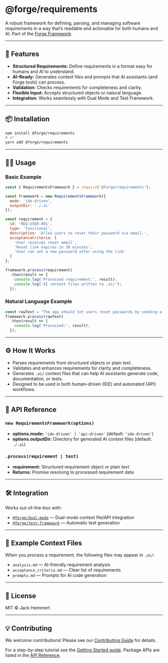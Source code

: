 # @forge/requirements

A robust framework for defining, parsing, and managing software requirements in a way that’s readable and actionable for both humans and AI. Part of the [Forge Framework](https://github.com/JackHemmert3113/forge-framework).

---

## 🚀 Features

- **Structured Requirements:** Define requirements in a format easy for humans and AI to understand.
- **AI-Ready:** Generates context files and prompts that AI assistants (and Forge tools) can process.
- **Validation:** Checks requirements for completeness and clarity.
- **Flexible Input:** Accepts structured objects or natural language.
- **Integration:** Works seamlessly with Dual Mode and Test Framework.

---

## 📦 Installation

```bash
npm install @forge/requirements
# or
yarn add @forge/requirements
```

---

## 🧑‍💻 Usage

### Basic Example

```js
const { RequirementsFramework } = require('@forge/requirements');

const framework = new RequirementsFramework({
  mode: 'ide-driven',
  outputDir: './.ai'
});

const requirement = {
  id: 'REQ-USER-001',
  type: 'functional',
  description: 'Allow users to reset their password via email.',
  acceptanceCriteria: [
    'User receives reset email',
    'Reset link expires in 30 minutes',
    'User can set a new password after using the link'
  ]
};

framework.process(requirement)
  .then(result => {
    console.log('Processed requirement:', result);
    console.log('AI context files written to .ai/');
  });
```

### Natural Language Example

```js
const rawText = "The app should let users reset passwords by sending a secure reset link to their email. The link must expire after 30 minutes.";
framework.process(rawText)
  .then(result => {
    console.log('Processed:', result);
  });
```

---

## ⚙️ How It Works

- Parses requirements from structured objects or plain text.
- Validates and enhances requirements for clarity and completeness.
- Generates `.ai/` context files that can help AI assistants generate code, documentation, or tests.
- Designed to be used in both human-driven (IDE) and automated (API) workflows.

---

## 🧩 API Reference

### `new RequirementsFramework(options)`

- **options.mode:** `'ide-driven' | 'api-driven'` (default: `'ide-driven'`)
- **options.outputDir:** Directory for generated AI context files (default: `./.ai`)

### `.process(requirement | text)`

- **requirement:** Structured requirement object or plain text
- **Returns:** Promise resolving to processed requirement data

---

## 🛠️ Integration

Works out-of-the-box with:
- [`@forge/dual-mode`](../dual-mode) — Dual-mode context file/API integration
- [`@forge/test-framework`](../test-framework) — Automatic test generation

---

## 📄 Example Context Files

When you process a requirement, the following files may appear in `.ai/`:
- `analysis.md` — AI-friendly requirement analysis
- `acceptance_criteria.md` — Clear list of requirements
- `prompts.md` — Prompts for AI code generation

---

## 📝 License

MIT © Jack Hemmert

---

## 💡 Contributing

We welcome contributions! Please see our [Contributing Guide](../../CONTRIBUTING.md) for details.

For a step-by-step tutorial see the [Getting Started guide](../../docs/getting-started.md). Package APIs are listed in the [API Reference](../../docs/api-reference.md).